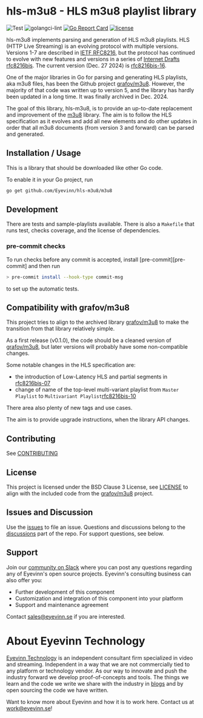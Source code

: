 # hls-m3u8 - HLS m3u8 playlist library

![Test](https://github.com/Eyevinn/hls-m3u8/workflows/Go/badge.svg)
![golangci-lint](https://github.com/Eyevinn/mp4ff/workflows/golangci-lint/badge.svg?branch=master)
[![Go Report Card](https://goreportcard.com/badge/github.com/Eyevinn/hls-m3u8)](https://goreportcard.com/report/github.com/Eyevinn/hls-m3u8)
[![license](https://img.shields.io/github/license/Eyevinn/hls-m3u8.svg)](https://github.com/Eyevinn/hls-m3u8/blob/master/LICENSE)

hls-m3u8 implements parsing and generation of HLS m3u8 playlists.
HLS (HTTP Live Streaming) is an evolving protocol with multiple versions.
Versions 1-7 are described in [IETF RFC8216][rfc8216], but the protocol has continued
to evolve with new features and versions in a
series of [Internet Drafts rfc8216bis][rfc8216bis].
The current version (Dec. 27 2024) is [rfc8216bis-16][rfc8216bis].

One of the major libraries in Go for parsing and generating HLS playlists,
aka m3u8 files, has been the Github project [grafov/m3u8][grafov].
However, the majority of that code was written up to version 5, and
the library has hardly been updated in a long time. It was finally archived in Dec. 2024.

The goal of this library, hls-m3u8,  is to provide an up-to-date replacement and improvement
of  the [m3u8][grafov] library. The aim is to follow the HLS specification
as it evolves and add all new elements and do other updates in order that
all m3u8 documents (from version 3 and forward) can be parsed and generated.

## Installation / Usage

This is a library that should be downloaded like other Go code.

To enable it in your Go project, run

```sh
go get github.com/Eyevinn/hls-m3u8/m3u8
```

## Development

There are tests and sample-playlists available.
There is also a `Makefile` that runs test, checks coverage, and the license
of dependencies.

### pre-commit checks

To run checks before any commit is accepted, install [pre-commit][pre-commit] and then run

```sh
> pre-commit install --hook-type commit-msg
```

to set up the automatic tests.

## Compatibility with grafov/m3u8

This project tries to align to the archived library [grafov/m3u8][grafov] to make the transition from that library relatively simple.

As a first release (v0.1.0), the code should be a cleaned version of [grafov/m3u8][grafov],
but later versions will probably have some non-compatible changes.

Some notable changes in the HLS specification are:

* the introduction of Low-Latency HLS and
partial segments in [rfc8216bis-07][rfc8216bis-07]
* change of name of the top-level multi-variant playlist from `Master Playlist` to `Multivariant Playlist`[rfc8216bis-10][rfc8216bis-10]

There area also plenty of new tags and use cases.

The aim is to provide upgrade instructions, when the library API changes.

## Contributing

See [CONTRIBUTING](CONTRIBUTING.md)

## License

This project is licensed under the BSD Clause 3 License, see [LICENSE](LICENSE)
to align with the included code from the [grafov/m3u8][grafov] project.

## Issues and Discussion

Use the [issues][issues] to file an issue. Questions and discussions belong to the
[discussions][discussions] part of the repo. For support questions, see below.

## Support

Join our [community on Slack](https://slack.streamingtech.se) where you can post any questions regarding any of Eyevinn's open source projects. Eyevinn's consulting business can also offer you:

- Further development of this component
- Customization and integration of this component into your platform
- Support and maintenance agreement

Contact [sales@eyevinn.se](mailto:sales@eyevinn.se) if you are interested.

# About Eyevinn Technology

[Eyevinn Technology](https://www.eyevinntechnology.se) is an independent consultant firm specialized in video and streaming. Independent in a way that we are not commercially tied to any platform or technology vendor. As our way to innovate and push the industry forward we develop proof-of-concepts and tools. The things we learn and the code we write we share with the industry in [blogs](https://dev.to/video) and by open sourcing the code we have written.

Want to know more about Eyevinn and how it is to work here. Contact us at work@eyevinn.se!

[rfc8216]: https://datatracker.ietf.org/doc/html/rfc8216
[rfc8216bis]: https://datatracker.ietf.org/doc/draft-pantos-hls-rfc8216bis/
[rfc8216bis-07]: https://datatracker.ietf.org/doc/html/draft-pantos-hls-rfc8216bis-07
[rfc8216bis-10]: https://datatracker.ietf.org/doc/html/draft-pantos-hls-rfc8216bis-10
[rfc8216bis-16]: https://datatracker.ietf.org/doc/html/draft-pantos-hls-rfc8216bis-16
[grafov]: https://github.com/grafov/m3u8
[issues]: https://github.com/Eyevinn/hls-m3u8/issues
[discussions]: https://github.com/Eyevinn/hls-m3u8/discussions
